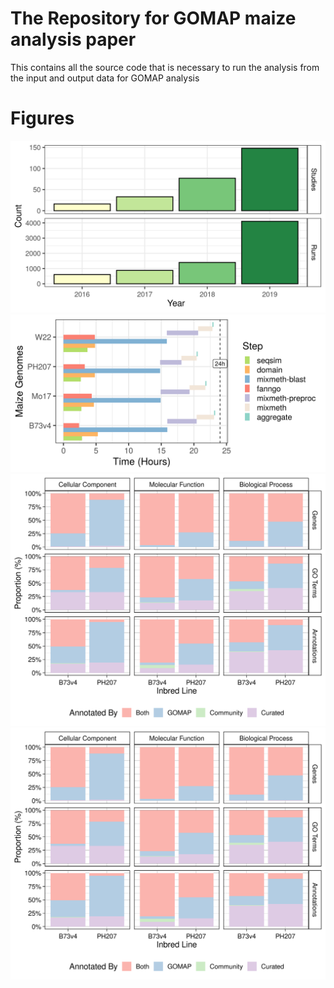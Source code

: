 # The Repository for GOMAP maize analysis paper

This contains all the source code that is necessary to run the analysis from the input and output data for GOMAP analysis

# Figures

![XX](figures/sraDatasets.png)
![XX](figures/walltime.png)
![XX](figures/curateGeneVenn.png)
![XX](figures/curateGeneVenn.png)
